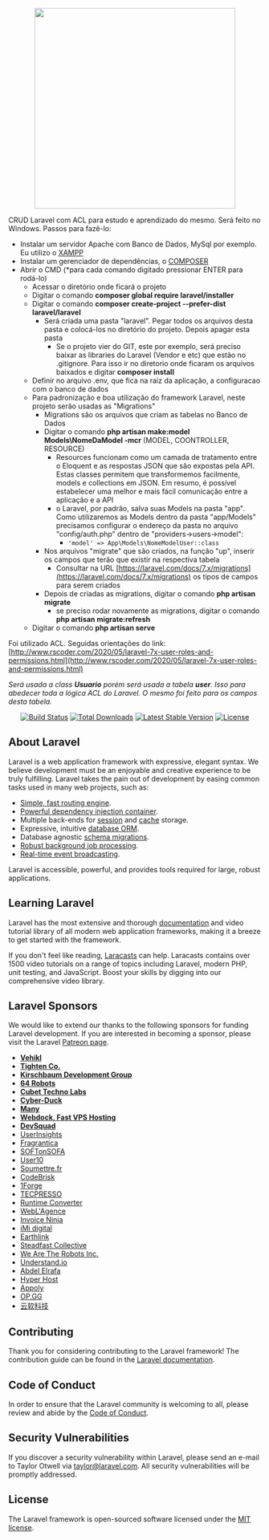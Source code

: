 <p align="center"><img src="https://res.cloudinary.com/dtfbvvkyp/image/upload/v1566331377/laravel-logolockup-cmyk-red.svg" width="400"></p>

CRUD Laravel com ACL para estudo e aprendizado do mesmo. Será feito no Windows. Passos para fazê-lo:

- Instalar um servidor Apache com Banco de Dados, MySql por exemplo. Eu utilizo o [XAMPP](https://www.apachefriends.org/pt_br/index.html)
- Instalar um gerenciador de dependências, o [COMPOSER](https://getcomposer.org/)
- Abrir o CMD \(\*para cada comando digitado pressionar ENTER para rodá\-lo\)
    - Acessar o diretório onde ficará o projeto
    - Digitar o comando **composer global require laravel/installer**
    - Digitar o comando **composer create-project --prefer-dist laravel/laravel**
        - Será criada uma pasta "laravel". Pegar todos os arquivos desta pasta e colocá-los no diretório do projeto. Depois apagar esta pasta
            - Se o projeto vier do GIT, este por exemplo, será preciso baixar as libraries do Laravel \(Vendor e etc\) que estão no \.gitignore. Para isso ir no diretorio onde ficaram os arquivos baixados e digitar **composer install**
    - Definir no arquivo \.env, que fica na raiz da aplicação, a configuracao com o banco de dados
    - Para padronização e boa utilização do framework Laravel, neste projeto serão usadas as "Migrations"
        - Migrations são os arquivos que criam as tabelas no Banco de Dados
        - Digitar o comando **php artisan make:model Models\NomeDaModel -mcr** \(MODEL, COONTROLLER, RESOURCE\)
            - Resources funcionam como um camada de tratamento entre o Eloquent e as respostas JSON que são expostas pela API. Estas classes permitem que transformemos facilmente, models e collections em JSON. Em resumo, é possível estabelecer uma melhor e mais fácil comunicação entre a aplicação e a API
            - o Laravel, por padrão, salva suas Models na pasta "app". Como utilizaremos as Models dentro da pasta "app/Models" precisamos configurar o endereço da pasta no arquivo "config/auth\.php" dentro de "providers\->users\->model":
                - `'model' => App\Models\NomeModelUser::class`
        - Nos arquivos "migrate" que são criados, na função "up", inserir os campos que terão que existir na respectiva tabela
            - Consultar na URL [https://laravel.com/docs/7.x/migrations](https://laravel.com/docs/7.x/migrations) os tipos de campos para serem criados
        - Depois de criadas as migrations, digitar o comando **php artisan migrate**
            - se preciso rodar novamente as migrations, digitar o comando **php artisan migrate:refresh**
    - Digitar o comando **php artisan serve**

Foi utilizado ACL. Seguidas orientações do link:
[http://www.rscoder.com/2020/05/laravel-7x-user-roles-and-permissions.html](http://www.rscoder.com/2020/05/laravel-7x-user-roles-and-permissions.html)

_Será usada a class **Usuario** porém será usada a tabela **user**. Isso para abedecer toda a lógica ACL do Laravel. O mesmo foi feito para os campos desta tabela._

<p align="center">
<a href="https://travis-ci.org/laravel/framework"><img src="https://travis-ci.org/laravel/framework.svg" alt="Build Status"></a>
<a href="https://packagist.org/packages/laravel/framework"><img src="https://poser.pugx.org/laravel/framework/d/total.svg" alt="Total Downloads"></a>
<a href="https://packagist.org/packages/laravel/framework"><img src="https://poser.pugx.org/laravel/framework/v/stable.svg" alt="Latest Stable Version"></a>
<a href="https://packagist.org/packages/laravel/framework"><img src="https://poser.pugx.org/laravel/framework/license.svg" alt="License"></a>
</p>

## About Laravel

Laravel is a web application framework with expressive, elegant syntax. We believe development must be an enjoyable and creative experience to be truly fulfilling. Laravel takes the pain out of development by easing common tasks used in many web projects, such as:

- [Simple, fast routing engine](https://laravel.com/docs/routing).
- [Powerful dependency injection container](https://laravel.com/docs/container).
- Multiple back-ends for [session](https://laravel.com/docs/session) and [cache](https://laravel.com/docs/cache) storage.
- Expressive, intuitive [database ORM](https://laravel.com/docs/eloquent).
- Database agnostic [schema migrations](https://laravel.com/docs/migrations).
- [Robust background job processing](https://laravel.com/docs/queues).
- [Real-time event broadcasting](https://laravel.com/docs/broadcasting).

Laravel is accessible, powerful, and provides tools required for large, robust applications.

## Learning Laravel

Laravel has the most extensive and thorough [documentation](https://laravel.com/docs) and video tutorial library of all modern web application frameworks, making it a breeze to get started with the framework.

If you don't feel like reading, [Laracasts](https://laracasts.com) can help. Laracasts contains over 1500 video tutorials on a range of topics including Laravel, modern PHP, unit testing, and JavaScript. Boost your skills by digging into our comprehensive video library.

## Laravel Sponsors

We would like to extend our thanks to the following sponsors for funding Laravel development. If you are interested in becoming a sponsor, please visit the Laravel [Patreon page](https://patreon.com/taylorotwell).

- **[Vehikl](https://vehikl.com/)**
- **[Tighten Co.](https://tighten.co)**
- **[Kirschbaum Development Group](https://kirschbaumdevelopment.com)**
- **[64 Robots](https://64robots.com)**
- **[Cubet Techno Labs](https://cubettech.com)**
- **[Cyber-Duck](https://cyber-duck.co.uk)**
- **[Many](https://www.many.co.uk)**
- **[Webdock, Fast VPS Hosting](https://www.webdock.io/en)**
- **[DevSquad](https://devsquad.com)**
- [UserInsights](https://userinsights.com)
- [Fragrantica](https://www.fragrantica.com)
- [SOFTonSOFA](https://softonsofa.com/)
- [User10](https://user10.com)
- [Soumettre.fr](https://soumettre.fr/)
- [CodeBrisk](https://codebrisk.com)
- [1Forge](https://1forge.com)
- [TECPRESSO](https://tecpresso.co.jp/)
- [Runtime Converter](http://runtimeconverter.com/)
- [WebL'Agence](https://weblagence.com/)
- [Invoice Ninja](https://www.invoiceninja.com)
- [iMi digital](https://www.imi-digital.de/)
- [Earthlink](https://www.earthlink.ro/)
- [Steadfast Collective](https://steadfastcollective.com/)
- [We Are The Robots Inc.](https://watr.mx/)
- [Understand.io](https://www.understand.io/)
- [Abdel Elrafa](https://abdelelrafa.com)
- [Hyper Host](https://hyper.host)
- [Appoly](https://www.appoly.co.uk)
- [OP.GG](https://op.gg)
- [云软科技](http://www.yunruan.ltd/)

## Contributing

Thank you for considering contributing to the Laravel framework! The contribution guide can be found in the [Laravel documentation](https://laravel.com/docs/contributions).

## Code of Conduct

In order to ensure that the Laravel community is welcoming to all, please review and abide by the [Code of Conduct](https://laravel.com/docs/contributions#code-of-conduct).

## Security Vulnerabilities

If you discover a security vulnerability within Laravel, please send an e-mail to Taylor Otwell via [taylor@laravel.com](mailto:taylor@laravel.com). All security vulnerabilities will be promptly addressed.

## License

The Laravel framework is open-sourced software licensed under the [MIT license](https://opensource.org/licenses/MIT).
